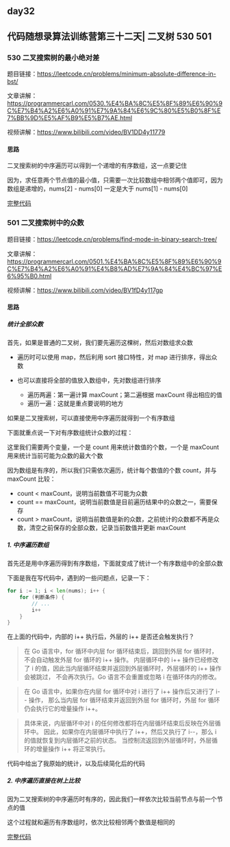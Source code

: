 ## day32

## 代码随想录算法训练营第三十二天| 二叉树 530 501

### 530 二叉搜索树的最小绝对差

题目链接：https://leetcode.cn/problems/minimum-absolute-difference-in-bst/

文章讲解：https://programmercarl.com/0530.%E4%BA%8C%E5%8F%89%E6%90%9C%E7%B4%A2%E6%A0%91%E7%9A%84%E6%9C%80%E5%B0%8F%E7%BB%9D%E5%AF%B9%E5%B7%AE.html

视频讲解：https://www.bilibili.com/video/BV1DD4y11779

#### 思路
二叉搜索树的中序遍历可以得到一个递增的有序数组，这一点要记住

因为，求任意两个节点值的最小值，只需要一次比较数组中相邻两个值即可，因为数组是递增的，nums[2] - nums[0] 一定是大于 nums[1] - nums[0]

[完整代码](https://github.com/hd2yao/leetcode/tree/master/training/day32/0530_minimum_absolute_difference_in_bst.go)

### 501 二叉搜索树中的众数

题目链接：https://leetcode.cn/problems/find-mode-in-binary-search-tree/

文章讲解：https://programmercarl.com/0501.%E4%BA%8C%E5%8F%89%E6%90%9C%E7%B4%A2%E6%A0%91%E4%B8%AD%E7%9A%84%E4%BC%97%E6%95%B0.html

视频讲解：https://www.bilibili.com/video/BV1fD4y117gp

#### 思路

##### 统计全部众数
首先，如果是普通的二叉树，我们要先遍历这棵树，然后对数组求众数

- 遍历时可以使用 map，然后利用 sort 接口特性，对 map 进行排序，得出众数

- 也可以直接将全部的值放入数组中，先对数组进行排序
    
  - 遍历两遍：第一遍计算 maxCount；第二遍根据 maxCount 得出相应的值
  - 遍历一遍：这就是重点要说明的地方

如果是二叉搜索树，可以直接使用中序遍历就得到一个有序数组

下面就重点说一下对有序数组统计众数的过程：

这里我们需要两个变量，一个是 count 用来统计数值的个数，一个是 maxCount 用来统计当前可能为众数的最大个数

因为数组是有序的，所以我们只需依次遍历，统计每个数值的个数 count，并与 maxCount 比较：

- count < maxCount，说明当前数值不可能为众数
- count == maxCount，说明当前数值是目前遍历结果中的众数之一，需要保存
- count > maxCount，说明当前数值是新的众数，之前统计的众数都不再是众数，清空之前保存的全部众数，记录当前数值并更新 maxCount

##### 1. 中序遍历数组
首先还是用中序遍历得到有序数组，下面就变成了统计一个有序数组中的全部众数

下面是我在写代码中，遇到的一些问题点，记录一下：

```go
for i := 1; i < len(nums); i++ {
    for (判断条件) {
        // ...
        i++
    }
}
```

在上面的代码中，内部的 i++ 执行后，外层的 i++ 是否还会触发执行？

> 在 Go 语言中，for 循环中内层 for 循环结束后，跳回到外层 for 循环时，不会自动触发外层 for 循环的 i++ 操作。
> 内层循环中的 i++ 操作已经修改了 i 的值，因此当内层循环结束并返回到外层循环时，外层循环的 i++ 操作会被跳过，
> 不会再次执行。Go 语言不会重置或忽略 i 在循环体内的修改。

> 在 Go 语言中，如果你在内层 for 循环中对 i 进行了 i++ 操作后又进行了 i-- 操作，
那么当内层 for 循环结束并返回到外层 for 循环时，外层 for 循环仍会执行它的增量操作 i++。

> 具体来说，内层循环中对 i 的任何修改都将在内层循环结束后反映在外层循环中。
因此，如果你在内层循环中执行了 i++，然后又执行了 i--，那么 i 的值就恢复到内层循环之前的状态。
当控制流返回到外层循环时，外层循环的增量操作 i++ 将正常执行。

代码中给出了我原始的统计，以及后续简化后的代码

##### 2. 中序遍历直接在树上比较
因为二叉搜索树的中序遍历时有序的，因此我们一样依次比较当前节点与前一个节点的值

这个过程就和遍历有序数组时，依次比较相邻两个数值是相同的

[完整代码](https://github.com/hd2yao/leetcode/tree/master/training/day32/0501_find_mode_in_binary_search_tree.go)
